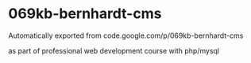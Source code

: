 # 069kb-bernhardt-cms
Automatically exported from code.google.com/p/069kb-bernhardt-cms

as part of professional web development course with php/mysql
